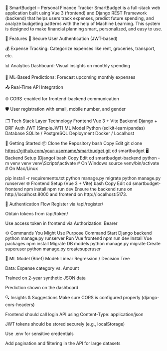 💸 SmartBudget – Personal Finance Tracker
SmartBudget is a full-stack web application built using Vue 3 (frontend) and Django REST Framework (backend) that helps users track expenses, predict future spending, and analyze budgeting patterns with the help of Machine Learning. This system is designed to make financial planning smart, personalized, and easy to use.

🧠 Features
🔐 Secure User Authentication (JWT-based)

💰 Expense Tracking: Categorize expenses like rent, groceries, transport, etc.

📊 Analytics Dashboard: Visual insights on monthly spending

🤖 ML-Based Predictions: Forecast upcoming monthly expenses

📤 Real-Time API Integration

🌐 CORS-enabled for frontend-backend communication

🛡️ User registration with email, mobile number, and gender

🗂️ Tech Stack
Layer	Technology
Frontend	Vue 3 + Vite
Backend	Django + DRF
Auth	JWT (SimpleJWT)
ML Model	Python (scikit-learn/pandas)
Database	SQLite / PostgreSQL
Deployment	Docker / Localhost

🚀 Getting Started
📦 Clone the Repository
bash
Copy
Edit
git clone https://github.com/your-username/smartbudget.git
cd smartbudget
🖥 Backend Setup (Django)
bash
Copy
Edit
cd smartbudget-backend
python -m venv venv
venv\Scripts\activate     # On Windows
source venv/bin/activate  # On Mac/Linux

pip install -r requirements.txt
python manage.py migrate
python manage.py runserver
🌐 Frontend Setup (Vue 3 + Vite)
bash
Copy
Edit
cd smartbudget-frontend
npm install
npm run dev
Ensure the backend runs on http://localhost:8000 and frontend on http://localhost:5173.

🔑 Authentication Flow
Register via /api/register/

Obtain tokens from /api/token/

Use access token in frontend via Authorization: Bearer <token>

⚙️ Commands You Might Use
Purpose	Command
Start Django backend	python manage.py runserver
Run Vue frontend	npm run dev
Install Vue packages	npm install
Migrate DB models	python manage.py migrate
Create superuser	python manage.py createsuperuser

🧠 ML Model (Brief)
Model: Linear Regression / Decision Tree

Data: Expense category vs. Amount

Trained on 2-year synthetic JSON data

Prediction shown on the dashboard

🔍 Insights & Suggestions
Make sure CORS is configured properly (django-cors-headers)

Frontend should call login API using Content-Type: application/json

JWT tokens should be stored securely (e.g., localStorage)

Use .env for sensitive credentials

Add pagination and filtering in the API for large datasets